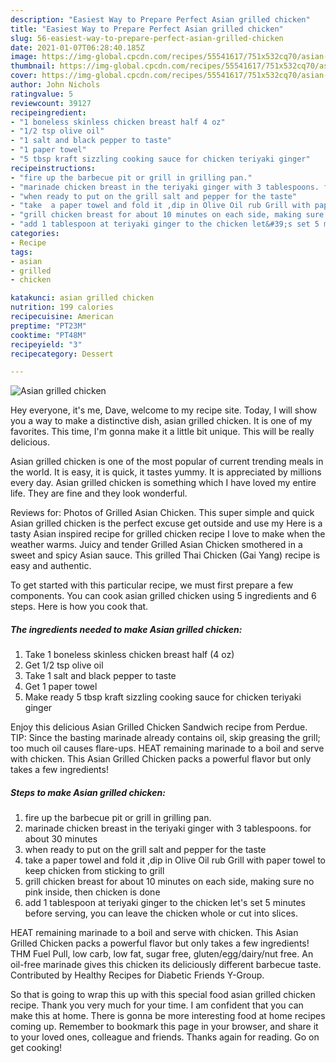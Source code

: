```yaml
---
description: "Easiest Way to Prepare Perfect Asian grilled chicken"
title: "Easiest Way to Prepare Perfect Asian grilled chicken"
slug: 56-easiest-way-to-prepare-perfect-asian-grilled-chicken
date: 2021-01-07T06:28:40.185Z
image: https://img-global.cpcdn.com/recipes/55541617/751x532cq70/asian-grilled-chicken-recipe-main-photo.jpg
thumbnail: https://img-global.cpcdn.com/recipes/55541617/751x532cq70/asian-grilled-chicken-recipe-main-photo.jpg
cover: https://img-global.cpcdn.com/recipes/55541617/751x532cq70/asian-grilled-chicken-recipe-main-photo.jpg
author: John Nichols
ratingvalue: 5
reviewcount: 39127
recipeingredient:
- "1 boneless skinless chicken breast half 4 oz"
- "1/2 tsp olive oil"
- "1 salt and black pepper to taste"
- "1 paper towel"
- "5 tbsp kraft sizzling cooking sauce for chicken teriyaki ginger"
recipeinstructions:
- "fire up the barbecue pit or grill in grilling pan."
- "marinade chicken breast in the teriyaki ginger with 3 tablespoons. for about 30 minutes"
- "when ready to put on the grill salt and pepper for the taste"
- "take  a paper towel and fold it ,dip in Olive Oil rub Grill with paper towel to keep chicken from sticking to grill"
- "grill chicken breast for about 10 minutes on each side, making sure no pink inside, then chicken is done"
- "add 1 tablespoon at teriyaki ginger to the chicken let&#39;s set 5 minutes before serving,  you can leave the chicken whole or cut into slices."
categories:
- Recipe
tags:
- asian
- grilled
- chicken

katakunci: asian grilled chicken 
nutrition: 199 calories
recipecuisine: American
preptime: "PT23M"
cooktime: "PT48M"
recipeyield: "3"
recipecategory: Dessert

---
```



![Asian grilled chicken](https://img-global.cpcdn.com/recipes/55541617/751x532cq70/asian-grilled-chicken-recipe-main-photo.jpg)

Hey everyone, it's me, Dave, welcome to my recipe site. Today, I will show you a way to make a distinctive dish, asian grilled chicken. It is one of my favorites. This time, I'm gonna make it a little bit unique. This will be really delicious.

Asian grilled chicken is one of the most popular of current trending meals in the world. It is easy, it is quick, it tastes yummy. It is appreciated by millions every day. Asian grilled chicken is something which I have loved my entire life. They are fine and they look wonderful.

Reviews for: Photos of Grilled Asian Chicken. This super simple and quick Asian grilled chicken is the perfect excuse get outside and use my Here is a tasty Asian inspired recipe for grilled chicken recipe I love to make when the weather warms. Juicy and tender Grilled Asian Chicken smothered in a sweet and spicy Asian sauce. This grilled Thai Chicken (Gai Yang) recipe is easy and authentic.


To get started with this particular recipe, we must first prepare a few components. You can cook asian grilled chicken using 5 ingredients and 6 steps. Here is how you cook that.

<!--inarticleads1-->

##### The ingredients needed to make Asian grilled chicken:

1. Take 1 boneless skinless chicken breast half (4 oz)
1. Get 1/2 tsp olive oil
1. Take 1 salt and black pepper to taste
1. Get 1 paper towel
1. Make ready 5 tbsp kraft sizzling cooking sauce for chicken teriyaki ginger


Enjoy this delicious Asian Grilled Chicken Sandwich recipe from Perdue. TIP: Since the basting marinade already contains oil, skip greasing the grill; too much oil causes flare-ups. HEAT remaining marinade to a boil and serve with chicken. This Asian Grilled Chicken packs a powerful flavor but only takes a few ingredients! 

<!--inarticleads2-->

##### Steps to make Asian grilled chicken:

1. fire up the barbecue pit or grill in grilling pan.
1. marinade chicken breast in the teriyaki ginger with 3 tablespoons. for about 30 minutes
1. when ready to put on the grill salt and pepper for the taste
1. take  a paper towel and fold it ,dip in Olive Oil rub Grill with paper towel to keep chicken from sticking to grill
1. grill chicken breast for about 10 minutes on each side, making sure no pink inside, then chicken is done
1. add 1 tablespoon at teriyaki ginger to the chicken let&#39;s set 5 minutes before serving,  you can leave the chicken whole or cut into slices.


HEAT remaining marinade to a boil and serve with chicken. This Asian Grilled Chicken packs a powerful flavor but only takes a few ingredients! THM Fuel Pull, low carb, low fat, sugar free, gluten/egg/dairy/nut free. An oil-free marinade gives this chicken its deliciously different barbecue taste. Contributed by Healthy Recipes for Diabetic Friends Y-Group. 

So that is going to wrap this up with this special food asian grilled chicken recipe. Thank you very much for your time. I am confident that you can make this at home. There is gonna be more interesting food at home recipes coming up. Remember to bookmark this page in your browser, and share it to your loved ones, colleague and friends. Thanks again for reading. Go on get cooking!
